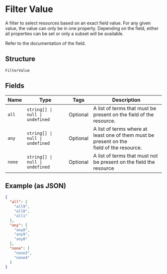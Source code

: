 <!-- Optimized: 2025-10-06 -->
<!-- RPM: 1.6.2.1.1.6.2.1_filter-value_20251006 -->
<!-- Session: E2E RPM DNA Application -->
<!-- AOM: RND (Reggie & Dro) -->
<!-- COI: TECHNOLOGY -->
<!-- RPM: HIGH -->
<!-- ACTION: BUILD -->

# Filter Value

A filter to select resources based on an exact field value. For any given
value, the value can only be in one property. Depending on the field, either
all properties can be set or only a subset will be available.

Refer to the documentation of the field.

## Structure

`FilterValue`

## Fields

| Name | Type | Tags | Description |
|  --- | --- | --- | --- |
| `all` | `string[] \| null \| undefined` | Optional | A list of terms that must be present on the field of the resource. |
| `any` | `string[] \| null \| undefined` | Optional | A list of terms where at least one of them must be present on the<br>field of the resource. |
| `none` | `string[] \| null \| undefined` | Optional | A list of terms that must not be present on the field the resource |

## Example (as JSON)

```json
{
  "all": [
    "all9",
    "all0",
    "all1"
  ],
  "any": [
    "any8",
    "any9",
    "any0"
  ],
  "none": [
    "none3",
    "none4"
  ]
}
```

